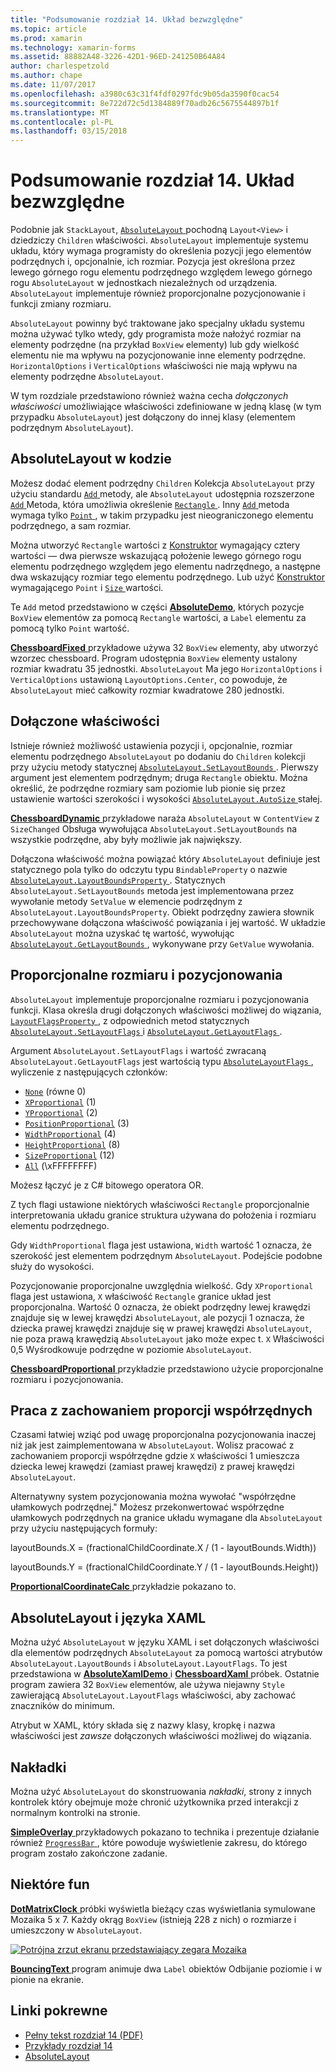 ```yaml
---
title: "Podsumowanie rozdział 14. Układ bezwzględne"
ms.topic: article
ms.prod: xamarin
ms.technology: xamarin-forms
ms.assetid: 88882A48-3226-42D1-96ED-241250B64A84
author: charlespetzold
ms.author: chape
ms.date: 11/07/2017
ms.openlocfilehash: a3980c63c31f4fdf0297fdc9b05da3590f0cac54
ms.sourcegitcommit: 8e722d72c5d1384889f70adb26c5675544897b1f
ms.translationtype: MT
ms.contentlocale: pl-PL
ms.lasthandoff: 03/15/2018
---
```

# <a name="summary-of-chapter-14-absolute-layout"></a>Podsumowanie rozdział 14. Układ bezwzględne

Podobnie jak `StackLayout`, [ `AbsoluteLayout` ](https://developer.xamarin.com/api/type/Xamarin.Forms.AbsoluteLayout/) pochodną `Layout<View>` i dziedziczy `Children` właściwości. `AbsoluteLayout` implementuje systemu układu, który wymaga programisty do określenia pozycji jego elementów podrzędnych i, opcjonalnie, ich rozmiar. Pozycja jest określona przez lewego górnego rogu elementu podrzędnego względem lewego górnego rogu `AbsoluteLayout` w jednostkach niezależnych od urządzenia. `AbsoluteLayout` implementuje również proporcjonalne pozycjonowanie i funkcji zmiany rozmiaru.

`AbsoluteLayout` powinny być traktowane jako specjalny układu systemu można używać tylko wtedy, gdy programista może nałożyć rozmiar na elementy podrzędne (na przykład `BoxView` elementy) lub gdy wielkość elementu nie ma wpływu na pozycjonowanie inne elementy podrzędne. `HorizontalOptions` i `VerticalOptions` właściwości nie mają wpływu na elementy podrzędne `AbsoluteLayout`.

W tym rozdziale przedstawiono również ważna cecha *dołączonych właściwości* umożliwiające właściwości zdefiniowane w jedną klasę (w tym przypadku `AbsoluteLayout`) jest dołączony do innej klasy (elementem podrzędnym `AbsoluteLayout`).

## <a name="absolutelayout-in-code"></a>AbsoluteLayout w kodzie

Możesz dodać element podrzędny `Children` Kolekcja `AbsoluteLayout` przy użyciu standardu [ `Add` ](https://developer.xamarin.com/api/member/System.Collections.Generic.ICollection%3CT%3E.Add/p/T/) metody, ale `AbsoluteLayout` udostępnia rozszerzone [ `Add` ](https://developer.xamarin.com/api/member/Xamarin.Forms.AbsoluteLayout+IAbsoluteList%3CT%3E.Add/p/Xamarin.Forms.View/Xamarin.Forms.Rectangle/Xamarin.Forms.AbsoluteLayoutFlags/) Metoda, która umożliwia określenie [ `Rectangle` ](https://developer.xamarin.com/api/type/Xamarin.Forms.Rectangle/). Inny [ `Add` ](https://developer.xamarin.com/api/member/Xamarin.Forms.AbsoluteLayout+IAbsoluteList%3CT%3E.Add/p/Xamarin.Forms.View/Xamarin.Forms.Point/) metoda wymaga tylko [ `Point` ](https://developer.xamarin.com/api/type/Xamarin.Forms.Point/), w takim przypadku jest nieograniczonego elementu podrzędnego, a sam rozmiar.

Można utworzyć `Rectangle` wartości z [Konstruktor](https://developer.xamarin.com/api/constructor/Xamarin.Forms.Rectangle.Rectangle/p/System.Double/System.Double/System.Double/System.Double/) wymagający cztery wartości &mdash; dwa pierwsze wskazującą położenie lewego górnego rogu elementu podrzędnego względem jego elementu nadrzędnego, a następne dwa wskazujący rozmiar tego elementu podrzędnego. Lub użyć [Konstruktor](https://developer.xamarin.com/api/constructor/Xamarin.Forms.Rectangle.Rectangle/p/Xamarin.Forms.Point/Xamarin.Forms.Size/) wymagającego `Point` i [ `Size` ](https://developer.xamarin.com/api/type/Xamarin.Forms.Size/) wartości.

Te `Add` metod przedstawiono w części [ **AbsoluteDemo**](https://github.com/xamarin/xamarin-forms-book-samples/tree/master/Chapter14/AbsoluteDemo), których pozycje `BoxView` elementów za pomocą `Rectangle` wartości, a `Label` elementu za pomocą tylko `Point` wartość.

[ **ChessboardFixed** ](https://github.com/xamarin/xamarin-forms-book-samples/tree/master/Chapter14/ChessboardFixed) przykładowe używa 32 `BoxView` elementy, aby utworzyć wzorzec chessboard. Program udostępnia `BoxView` elementy ustalony rozmiar kwadratu 35 jednostki. `AbsoluteLayout` Ma jego `HorizontalOptions` i `VerticalOptions` ustawioną `LayoutOptions.Center`, co powoduje, że `AbsoluteLayout` mieć całkowity rozmiar kwadratowe 280 jednostki.

## <a name="attached-bindable-properties"></a>Dołączone właściwości

Istnieje również możliwość ustawienia pozycji i, opcjonalnie, rozmiar elementu podrzędnego `AbsoluteLayout` po dodaniu do `Children` kolekcji przy użyciu metody statycznej [ `AbsoluteLayout.SetLayoutBounds` ](https://developer.xamarin.com/api/member/Xamarin.Forms.AbsoluteLayout.SetLayoutBounds/p/Xamarin.Forms.BindableObject/Xamarin.Forms.Rectangle/). Pierwszy argument jest elementem podrzędnym; druga `Rectangle` obiektu. Można określić, że podrzędne rozmiary sam poziomie lub pionie się przez ustawienie wartości szerokości i wysokości [ `AbsoluteLayout.AutoSize` ](https://developer.xamarin.com/api/property/Xamarin.Forms.AbsoluteLayout.AutoSize/) stałej.

[ **ChessboardDynamic** ](https://github.com/xamarin/xamarin-forms-book-samples/tree/master/Chapter14/ChessboardDynamic) przykładowe naraża `AbsoluteLayout` w `ContentView` z `SizeChanged` Obsługa wywołująca `AbsoluteLayout.SetLayoutBounds` na wszystkie podrzędne, aby były możliwie jak największy.  

Dołączona właściwość można powiązać który `AbsoluteLayout` definiuje jest statycznego pola tylko do odczytu typu `BindableProperty` o nazwie [ `AbsoluteLayout.LayoutBoundsProperty` ](https://developer.xamarin.com/api/field/Xamarin.Forms.AbsoluteLayout.LayoutBoundsProperty/). Statycznych `AbsoluteLayout.SetLayoutBounds` metoda jest implementowana przez wywołanie metody `SetValue` w elemencie podrzędnym z `AbsoluteLayout.LayoutBoundsProperty`. Obiekt podrzędny zawiera słownik przechowywane dołączona właściwość powiązania i jej wartość. W układzie `AbsoluteLayout` można uzyskać tę wartość, wywołując [ `AbsoluteLayout.GetLayoutBounds` ](https://developer.xamarin.com/api/member/Xamarin.Forms.AbsoluteLayout.GetLayoutBounds/p/Xamarin.Forms.BindableObject/), wykonywane przy `GetValue` wywołania.

## <a name="proportional-sizing-and-positioning"></a>Proporcjonalne rozmiaru i pozycjonowania

`AbsoluteLayout` implementuje proporcjonalne rozmiaru i pozycjonowania funkcji. Klasa określa drugi dołączonych właściwości możliwej do wiązania, [ `LayoutFlagsProperty` ](https://developer.xamarin.com/api/field/Xamarin.Forms.AbsoluteLayout.LayoutFlagsProperty/), z odpowiednich metod statycznych [ `AbsoluteLayout.SetLayoutFlags` ](https://developer.xamarin.com/api/member/Xamarin.Forms.AbsoluteLayout.SetLayoutFlags/p/Xamarin.Forms.BindableObject/Xamarin.Forms.AbsoluteLayoutFlags/) i [ `AbsoluteLayout.GetLayoutFlags` ](https://developer.xamarin.com/api/member/Xamarin.Forms.AbsoluteLayout.GetLayoutFlags/p/Xamarin.Forms.BindableObject/).

Argument `AbsoluteLayout.SetLayoutFlags` i wartość zwracaną `AbsoluteLayout.GetLayoutFlags` jest wartością typu [ `AbsoluteLayoutFlags` ](https://developer.xamarin.com/api/type/Xamarin.Forms.AbsoluteLayoutFlags/), wyliczenie z następujących członków:

- [`None`](https://developer.xamarin.com/api/field/Xamarin.Forms.AbsoluteLayoutFlags.None/) (równe 0)
- [`XProportional`](https://developer.xamarin.com/api/field/Xamarin.Forms.AbsoluteLayoutFlags.XProportional/) (1)
- [`YProportional`](https://developer.xamarin.com/api/field/Xamarin.Forms.AbsoluteLayoutFlags.YProportional/) (2)
- [`PositionProportional`](https://developer.xamarin.com/api/field/Xamarin.Forms.AbsoluteLayoutFlags.PositionProportional/) (3)
- [`WidthProportional`](https://developer.xamarin.com/api/field/Xamarin.Forms.AbsoluteLayoutFlags.WidthProportional/) (4)
- [`HeightProportional`](https://developer.xamarin.com/api/field/Xamarin.Forms.AbsoluteLayoutFlags.HeightProportional/) (8)
- [`SizeProportional`](https://developer.xamarin.com/api/field/Xamarin.Forms.AbsoluteLayoutFlags.SizeProportional/) (12)
- [`All`](https://developer.xamarin.com/api/field/Xamarin.Forms.AbsoluteLayoutFlags.All/) (\xFFFFFFFF)

Możesz łączyć je z C# bitowego operatora OR.

Z tych flagi ustawione niektórych właściwości `Rectangle` proporcjonalnie interpretowania układu granice struktura używana do położenia i rozmiaru elementu podrzędnego.

Gdy `WidthProportional` flaga jest ustawiona, `Width` wartość 1 oznacza, że szerokość jest elementem podrzędnym `AbsoluteLayout`. Podejście podobne służy do wysokości.

Pozycjonowanie proporcjonalne uwzględnia wielkość. Gdy `XProportional` flaga jest ustawiona, `X` właściwość `Rectangle` granice układ jest proporcjonalna. Wartość 0 oznacza, że obiekt podrzędny lewej krawędzi znajduje się w lewej krawędzi `AbsoluteLayout`, ale pozycji 1 oznacza, że dziecka prawej krawędzi znajduje się w prawej krawędzi `AbsoluteLayout`, nie poza prawą krawędzią `AbsoluteLayout` jako może expec t. `X` Właściwości 0,5 Wyśrodkowuje podrzędne w poziomie `AbsoluteLayout`.

[ **ChessboardProportional** ](https://github.com/xamarin/xamarin-forms-book-samples/tree/master/Chapter14/ChessboardProportional) przykładzie przedstawiono użycie proporcjonalne rozmiaru i pozycjonowania.

## <a name="working-with-proportional-coordinates"></a>Praca z zachowaniem proporcji współrzędnych

Czasami łatwiej wziąć pod uwagę proporcjonalna pozycjonowania inaczej niż jak jest zaimplementowana w `AbsoluteLayout`. Wolisz pracować z zachowaniem proporcji współrzędne gdzie `X` właściwości 1 umieszcza dziecka lewej krawędzi (zamiast prawej krawędzi) z prawej krawędzi `AbsoluteLayout`.

Alternatywny system pozycjonowania można wywołać "współrzędne ułamkowych podrzędnej." Możesz przekonwertować współrzędne ułamkowych podrzędnych na granice układu wymagane dla `AbsoluteLayout` przy użyciu następujących formuły:

layoutBounds.X = (fractionalChildCoordinate.X / (1 - layoutBounds.Width))

layoutBounds.Y = (fractionalChildCoordinate.Y / (1 - layoutBounds.Height))

[ **ProportionalCoordinateCalc** ](https://github.com/xamarin/xamarin-forms-book-samples/tree/master/Chapter14/PropCoordCalc) przykładzie pokazano to.

## <a name="absolutelayout-and-xaml"></a>AbsoluteLayout i języka XAML

Można użyć `AbsoluteLayout` w języku XAML i set dołączonych właściwości dla elementów podrzędnych `AbsoluteLayout` za pomocą wartości atrybutów `AbsoluteLayout.LayoutBounds` i `AbsoluteLayout.LayoutFlags`. To jest przedstawiona w [ **AbsoluteXamlDemo** ](https://github.com/xamarin/xamarin-forms-book-samples/tree/master/Chapter14/AbsoluteXamlDemo) i [ **ChessboardXaml** ](https://github.com/xamarin/xamarin-forms-book-samples/tree/master/Chapter14/ChessboardXaml) próbek. Ostatnie program zawiera 32 `BoxView` elementów, ale używa niejawny `Style` zawierającą `AbsoluteLayout.LayoutFlags` właściwości, aby zachować znaczników do minimum.

Atrybut w XAML, który składa się z nazwy klasy, kropkę i nazwa właściwości jest *zawsze* dołączonych właściwości możliwej do wiązania.

## <a name="overlays"></a>Nakładki

Można użyć `AbsoluteLayout` do skonstruowania *nakładki*, strony z innych kontrolek który obejmuje może chronić użytkownika przed interakcji z normalnym kontrolki na stronie. 

[ **SimpleOverlay** ](https://github.com/xamarin/xamarin-forms-book-samples/tree/master/Chapter14/SimpleOverlay) przykładowych pokazano to technika i prezentuje działanie również [ `ProgressBar` ](https://developer.xamarin.com/api/type/Xamarin.Forms.ProgressBar/), które powoduje wyświetlenie zakresu, do którego program zostało zakończone zadanie.

## <a name="some-fun"></a>Niektóre fun

[ **DotMatrixClock** ](https://github.com/xamarin/xamarin-forms-book-samples/tree/master/Chapter14/DotMatrixClock) próbki wyświetla bieżący czas wyświetlania symulowane Mozaika 5 x 7. Każdy okrąg `BoxView` (istnieją 228 z nich) o rozmiarze i umieszczony w `AbsoluteLayout`.

[![Potrójna zrzut ekranu przedstawiający zegara Mozaika](images/ch14fg08-small.png "zegara Mozaika")](images/ch14fg08-large.png#lightbox "Mozaika zegara")

[ **BouncingText** ](https://github.com/xamarin/xamarin-forms-book-samples/tree/master/Chapter14/BouncingText) program animuje dwa `Label` obiektów Odbijanie poziomie i w pionie na ekranie.



## <a name="related-links"></a>Linki pokrewne

- [Pełny tekst rozdział 14 (PDF)](https://download.xamarin.com/developer/xamarin-forms-book/XamarinFormsBook-Ch14-Apr2016.pdf)
- [Przykłady rozdział 14](https://github.com/xamarin/xamarin-forms-book-samples/tree/master/Chapter14)
- [AbsoluteLayout](~/xamarin-forms/user-interface/layouts/absolute-layout.md)

